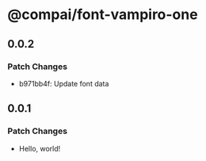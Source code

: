 # @compai/font-vampiro-one

## 0.0.2

### Patch Changes

- b971bb4f: Update font data

## 0.0.1

### Patch Changes

- Hello, world!
